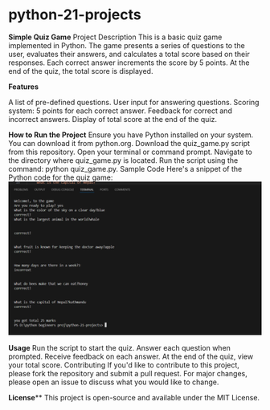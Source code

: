 # python-21-projects

**Simple Quiz Game**
Project Description
This is a basic quiz game implemented in Python. The game presents a series of questions to the user, evaluates their answers, and calculates a total score based on their responses. Each correct answer increments the score by 5 points. At the end of the quiz, the total score is displayed.

**Features**

A list of pre-defined questions.
User input for answering questions.
Scoring system: 5 points for each correct answer.
Feedback for correct and incorrect answers.
Display of total score at the end of the quiz.

**How to Run the Project**
Ensure you have Python installed on your system. You can download it from python.org.
Download the quiz_game.py script from this repository.
Open your terminal or command prompt.
Navigate to the directory where quiz_game.py is located.
Run the script using the command: python quiz_game.py.
Sample Code
Here's a snippet of the Python code for the quiz game:
 ![alt text](image.png)

**Usage**
Run the script to start the quiz.
Answer each question when prompted.
Receive feedback on each answer.
At the end of the quiz, view your total score.
Contributing
If you'd like to contribute to this project, please fork the repository and submit a pull request. For major changes, please open an issue to discuss what you would like to change.

**License****
This project is open-source and available under the MIT License.
